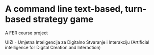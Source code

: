 # A command line text-based, turn-based strategy game

A FER course project

UIZI - Umjetna Inteligencija za Digitalno Stvaranje i Interakciju (Artificial intelligence for Digital Creation and Interaction)
